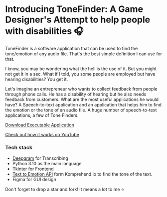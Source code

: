 # Introducing ToneFinder: A Game Designer's Attempt to help people with disabilities 🎧



ToneFinder is a software application that can be used to find the tone/emotion of any audio file. That's the best simple definition I can use for that.

I know, you may be wondering what the hell is the use of it. But you might not get it in a sec. What if I told, you some people are employed but have hearing disabilities? You get it.

Let's imagine an entrepreneur who wants to collect feedback from people through phone calls. He has a disability of hearing but he also needs feedback from customers. What are the most useful applications he would have? A Speech-to-text application and an application that helps him to find the emotion or the tone of an audio file. A huge number of speech-to-text applications, a few of Tone Finders.

[Download Executable Application](https://ln5.sync.com/dl/f123c0b70/4a724yhy-avs9irqs-bfzi5dj3-sjaxh24j)

[Check out how it works on YouTube](https://youtu.be/o7s7CSEdg5s)

### Tech stack

- [Deepgram](https://deepgram.com/) for Transcribing
- Python 3.10 as the main language
- Tkinter for Frontend
- [Text to Emotion API](https://komprehend.io/emotion-analysis) form Komprehend.io to find the tone of the text.
- Figma for GUI design

Don't forget to drop a star and fork! It means a lot to me ⭐

